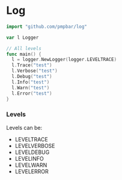 # Log

```go
import "github.com/pmpbar/log"

var l Logger

// All levels
func main() {
  l = logger.NewLogger(logger.LEVELTRACE)
  l.Trace("test")
  l.Verbose("test")
  l.Debug("test")
  l.Info("test")
  l.Warn("test")
  l.Error("test")
}
```

### Levels
Levels can be:
*	LEVELTRACE
*	LEVELVERBOSE
*	LEVELDEBUG
*	LEVELINFO
*	LEVELWARN
*	LEVELERROR
